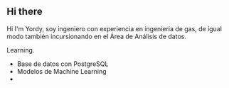 ## Hi there 

Hi I'm Yordy, soy ingeniero con experiencia en ingenieria de gas, de igual modo también incursionando en el Área de Análisis de datos.

Learning.
- Base de datos con PostgreSQL
- Modelos de Machine Learning
- 
<!--
**Yandres25/Yandres25** is a ✨ _special_ ✨ repository because its `README.md` (this file) appears on your GitHub profile.

Here are some ideas to get you started:

- 🔭 I’m currently working on ...
- 🌱 I’m currently learning ...
- 👯 I’m looking to collaborate on ...
- 🤔 I’m looking for help with ...
- 💬 Ask me about ...
- 📫 How to reach me: ...
- 😄 Pronouns: ...
- ⚡ Fun fact: ...
-->
